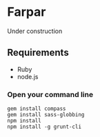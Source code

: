 Farpar
======

Under construction

Requirements
------------
* Ruby
* node.js

### Open your command line
    gem install compass
    gem install sass-globbing
    npm install
    npm install -g grunt-cli
